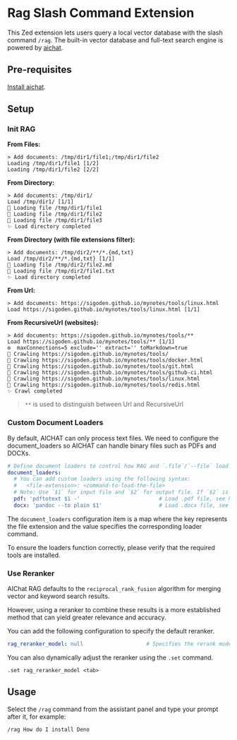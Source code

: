 # Rag Slash Command Extension

This Zed extension lets users query a local vector database with the slash command `/rag`. The built-in vector database and full-text search engine is powered by [aichat](https://github.com/sigoden/aichat/wiki/RAG-Guide).

## Pre-requisites

[Install aichat](https://github.com/sigoden/aichat/blob/main/README.md).

## Setup

### Init RAG
**From Files:**
```
> Add documents: /tmp/dir1/file1;/tmp/dir1/file2
Loading /tmp/dir1/file1 [1/2]
Loading /tmp/dir1/file2 [2/2]
```

**From Directory:**
```
> Add documents: /tmp/dir1/
Load /tmp/dir1/ [1/1]
🚀 Loading file /tmp/dir1/file1
🚀 Loading file /tmp/dir1/file2
🚀 Loading file /tmp/dir1/file3
✨ Load directory completed
```

**From Directory (with file extensions filter):**
```
> Add documents: /tmp/dir2/**/*.{md,txt}
Load /tmp/dir2/**/*.{md,txt} [1/1]
🚀 Loading file /tmp/dir2/file2.md
🚀 Loading file /tmp/dir2/file1.txt
✨ Load directory completed
```

**From Url:**
```
> Add documents: https://sigoden.github.io/mynotes/tools/linux.html
Load https://sigoden.github.io/mynotes/tools/linux.html [1/1]
```

**From RecursiveUrl (websites):**
```
> Add documents: https://sigoden.github.io/mynotes/tools/**
Load https://sigoden.github.io/mynotes/tools/** [1/1]
⚙️  maxConnections=5 exclude='' extract='' toMarkdown=true
🚀 Crawling https://sigoden.github.io/mynotes/tools/
🚀 Crawling https://sigoden.github.io/mynotes/tools/docker.html
🚀 Crawling https://sigoden.github.io/mynotes/tools/git.html
🚀 Crawling https://sigoden.github.io/mynotes/tools/github-ci.html
🚀 Crawling https://sigoden.github.io/mynotes/tools/linux.html
🚀 Crawling https://sigoden.github.io/mynotes/tools/redis.html
✨ Crawl completed
```
> `**` is used to distinguish between Url and RecursiveUrl

### Custom Document Loaders
By default, AICHAT can only process text files. We need to configure the document_loaders so AICHAT can handle binary files such as PDFs and DOCXs.
```yaml
# Define document loaders to control how RAG and `.file`/`--file` load files of specific formats.
document_loaders:
  # You can add custom loaders using the following syntax:
  #   <file-extension>: <command-to-load-the-file>
  # Note: Use `$1` for input file and `$2` for output file. If `$2` is omitted, use stdout as output.
  pdf: 'pdftotext $1 -'                         # Load .pdf file, see https://poppler.freedesktop.org to set up pdftotext
  docx: 'pandoc --to plain $1'                  # Load .docx file, see https://pandoc.org to set up pandoc
```
The `document_loaders` configuration item is a map where the key represents the file extension and the value specifies the corresponding loader command.

To ensure the loaders function correctly, please verify that the required tools are installed.

### Use Reranker
AIChat RAG defaults to the `reciprocal_rank_fusion` algorithm for merging vector and keyword search results.

However, using a reranker to combine these results is a more established method that can yield greater relevance and accuracy.

You can add the following configuration to specify the default reranker.
```yaml
rag_reranker_model: null                    # Specifies the rerank model to use
```

You can also dynamically adjust the reranker using the `.set` command.

```
.set rag_reranker_model <tab>
```

## Usage
Select the `/rag` command from the assistant panel and type your prompt after it, for example:
```
/rag How do I install Deno
```
